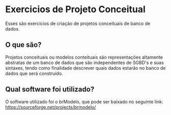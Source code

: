 # Exercicios de Projeto Conceitual  
Esses são exercícios de criação de projetos conceituais de banco de dados. 
## O que são?  
Projetos conceituais ou modelos conteituais são representações altamente abstratas de um banco de dados que são independentes de SGBD's e suas sintaxes, tendo como finalidade descrever quais dados estarão no banco de dados que será construído.
## Qual software foi utilizado?  
O software utilizado foi o brModelo, que pode ser baixado no seguinte link: https://sourceforge.net/projects/brmodelo/
